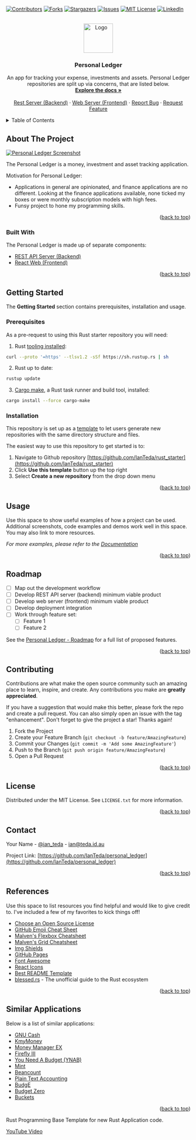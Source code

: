 <!-- Improved compatibility of back to top link -->
<a name="readme-top"></a>

[![Contributors][contributors-shield]][contributors-url]
[![Forks][forks-shield]][forks-url]
[![Stargazers][stars-shield]][stars-url]
[![Issues][issues-shield]][issues-url]
[![MIT License][license-shield]][license-url]
[![LinkedIn][linkedin-shield]][linkedin-url]

<!-- PROJECT HEADER -->
<br />
<div align="center">
    <a href="https://github.com/IanTeda/personal_ledger">
        <img src="docs/images/logo.png" alt="Logo" width="80" height="80">
    </a>
    <h3 align="center">Personal Ledger</h3>
    <p align="center">
        An app for tracking your expense, investments and assets. Personal Ledger repositories are split up via concerns, that are listed below.
    <br />
        <a href="https://ianteda.github.io/personal_ledger/"><strong>Explore the docs »</strong></a>
    <br />
    <br />
    <a href="https://github.com/IanTeda/personal_ledger_server">Rest Server (Backend)</a>
    ·
    <a href="https://github.com/IanTeda/personal_ledger_web">Web Server (Frontend)</a>
    ·
    <a href="https://ianteda.github.io/personal_ledger/issues">Report Bug</a>
    ·
    <a href="https://ianteda.github.io/personal_ledger/issues">Request Feature</a>
  </p>
</div>

<!-- TABLE OF CONTENTS -->
<details>
  <summary>Table of Contents</summary>
  <ol>
    <li>
      <a href="#about-the-project">About The Project</a>
      <ul>
        <li><a href="#built-with">Built With</a></li>
      </ul>
    </li>
    <li>
      <a href="#getting-started">Getting Started</a>
      <ul>
        <li><a href="#prerequisites">Prerequisites</a></li>
        <li><a href="#installation">Installation</a></li>
      </ul>
    </li>
    <li><a href="#usage">Usage</a></li>
    <li><a href="#roadmap">Roadmap</a></li>
    <li><a href="#contributing">Contributing</a></li>
    <li><a href="#license">License</a></li>
    <li><a href="#contact">Contact</a></li>
    <li><a href="#acknowledgments">Acknowledgments</a></li>
  </ol>
</details>


<!-- ABOUT THE PROJECT -->
## About The Project

[![Personal Ledger Screenshot][product-screenshot]](https://github.com/IanTeda/personal_ledger)

The Personal Ledger is a money, investment and asset tracking application. 

Motivation for Personal Ledger:

* Applications in general are opinionated, and finance applications are no different. Looking at the finance applications available, none ticked my boxes or were monthly subscription models with high fees. 
* Funsy project to hone my programming skills. 

<p align="right">(<a href="#readme-top">back to top</a>)</p>

<!-- PROJECT IS BUILT WITH -->
### Built With

The Personal Ledger is made up of separate components:

* [REST API Server (Backend)](https://github.com/IanTeda/personal_ledger_server)
* [React Web (Frontend)](https://github.com/IanTeda/personal_ledger_web)

<p align="right">(<a href="#readme-top">back to top</a>)</p>


<!-- GETTING STARTED -->
## Getting Started

The **Getting Started** section contains prerequisites, installation and usage.

### Prerequisites

As a pre-request to using this Rust starter repository you will need:

1. Rust [tooling installed](https://www.rust-lang.org/tools/install): 

```bash 
curl --proto '=https' --tlsv1.2 -sSf https://sh.rustup.rs | sh
```

2. Rust up to date:

``` bash
rustup update
```

3. [Cargo make](https://sagiegurari.github.io/cargo-make/), a  Rust task runner and build tool, installed:

```bash 
cargo install --force cargo-make
```` 

### Installation

This repository is set up as a [template](https://docs.github.com/en/repositories/creating-and-managing-repositories/creating-a-repository-from-a-template) to let users generate new repositories with the same directory
structure and files. 

The easiest way to use this repository to get started is to:

1. Navigate to Github repository [https://github.com/IanTeda/rust_starter](https://github.com/IanTeda/rust_starter)
2. Click **Use this template** button up the top right
3. Select **Create a new repository** from the drop down menu


<p align="right">(<a href="#readme-top">back to top</a>)</p>


<!-- USAGE -->
## Usage

Use this space to show useful examples of how a project can be used. Additional screenshots, code examples and demos work well in this space. You may also link to more resources.

_For more examples, please refer to the [Documentation](https://example.com)_

<p align="right">(<a href="#readme-top">back to top</a>)</p>

<!-- ROADMAP -->
## Roadmap

- [ ] Map out the development workflow
- [ ] Develop REST API server (backend) minimum viable product
- [ ] Develop web server (frontend) minimum viable product
- [ ] Develop deployment integration 
- [ ] Work through feature set:
    - [ ] Feature 1
    - [ ] Feature 2 

See the [Personal Ledger - Roadmap](https://github.com/users/IanTeda/projects/1) for a full list of proposed features.

<p align="right">(<a href="#readme-top">back to top</a>)</p>



<!-- CONTRIBUTING -->
## Contributing

Contributions are what make the open source community such an amazing place to learn, inspire, and create. Any contributions you make are **greatly appreciated**.

If you have a suggestion that would make this better, please fork the repo and create a pull request. You can also simply open an issue with the tag "enhancement".
Don't forget to give the project a star! Thanks again!

1. Fork the Project
2. Create your Feature Branch (`git checkout -b feature/AmazingFeature`)
3. Commit your Changes (`git commit -m 'Add some AmazingFeature'`)
4. Push to the Branch (`git push origin feature/AmazingFeature`)
5. Open a Pull Request

<p align="right">(<a href="#readme-top">back to top</a>)</p>


<!-- LICENSE -->
## License

Distributed under the MIT License. See `LICENSE.txt` for more information.

<p align="right">(<a href="#readme-top">back to top</a>)</p>



<!-- CONTACT -->
## Contact

Your Name - [@ian_teda](https://twitter.com/ian_teda) - [ian@teda.id.au](mailto:ian@teda.id.au)

Project Link: [https://github.com/IanTeda/personal_ledger](https://github.com/IanTeda/personal_ledger)

<p align="right">(<a href="#readme-top">back to top</a>)</p>



<!-- REFERENCES -->
## References 

Use this space to list resources you find helpful and would like to give credit to. I've included a few of my favorites to kick things off!

* [Choose an Open Source License](https://choosealicense.com)
* [GitHub Emoji Cheat Sheet](https://www.webpagefx.com/tools/emoji-cheat-sheet)
* [Malven's Flexbox Cheatsheet](https://flexbox.malven.co/)
* [Malven's Grid Cheatsheet](https://grid.malven.co/)
* [Img Shields](https://shields.io)
* [GitHub Pages](https://pages.github.com)
* [Font Awesome](https://fontawesome.com)
* [React Icons](https://react-icons.github.io/react-icons/search)
* [Best README Template](https://github.com/othneildrew/Best-README-Template/tree/master)
* [blessed.rs](https://blessed.rs/crates) - The unofficial guide to the Rust ecosystem

<p align="right">(<a href="#readme-top">back to top</a>)</p>


<!-- SIMILAR PROJECTS -->
## Similar Applications 

Below is a list of similar applications:

* [GNU Cash](https://gnucash.org/)
* [KmyMoney](https://kmymoney.org/)
* [Money Manager EX](https://moneymanagerex.org/)
* [Firefly III](https://www.firefly-iii.org/)
* [You Need A Budget (YNAB)](https://www.ynab.com/)
* [Mint](https://mint.intuit.com/)
* [Beancount](https://github.com/beancount/beancount?tab=readme-ov-file)
* [Plain Text Accounting](https://plaintextaccounting.org/)
* [BudgE](https://github.com/linuxserver/budge)
* [Budget Zero](https://budgetzero.io/)
* [Buckets](https://www.budgetwithbuckets.com/)

<p align="right">(<a href="#readme-top">back to top</a>)</p>

<!-- MARKDOWN LINKS & IMAGES -->
<!-- https://www.markdownguide.org/basic-syntax/#reference-style-links -->
[contributors-shield]: https://img.shields.io/github/contributors/IanTeda/personal_ledger.svg?style=for-the-badge
[contributors-url]: https://github.com/IanTeda/personal_ledger/graphs/contributors
[forks-shield]: https://img.shields.io/github/forks/IanTeda/personal_ledger.svg?style=for-the-badge
[forks-url]: https://github.com/IanTeda/personal_ledger/network/members
[stars-shield]: https://img.shields.io/github/stars/IanTeda/personal_ledger.svg?style=for-the-badge
[stars-url]: https://github.com/IanTeda/personal_ledger/stargazers
[issues-shield]: https://img.shields.io/github/issues/IanTeda/personal_ledger.svg?style=for-the-badge
[issues-url]: https://github.com/IanTeda/personal_ledger/issues
[license-shield]: https://img.shields.io/github/license/IanTeda/personal_ledger.svg?style=for-the-badge
[license-url]: https://github.com/IanTeda/personal_ledger/blob/master/LICENSE.txt
[linkedin-shield]: https://img.shields.io/badge/-LinkedIn-black.svg?style=for-the-badge&logo=linkedin&colorB=555
[linkedin-url]: https://linkedin.com/in/ianteda
[product-screenshot]: docs/images/screenshot.png


Rust Programming Base Template for new Rust Application code. 

[YouTube Video](https://www.youtube.com/watch?v=oxx7MmN4Ib0&list=PL7r-PXl6ZPcCIOFaL7nVHXZvBmHNhrh_Q)

